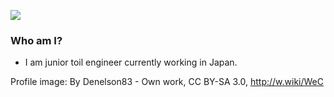 ![](https://img.shields.io/badge/I%20am-sleepy-abe827?style=flat-square)

### Who am I?

- I am junior toil engineer currently working in Japan.

Profile image: By Denelson83 - Own work, CC BY-SA 3.0, http://w.wiki/WeC
<!--
**abetar0/abetar0** is a ✨ _special_ ✨ repository because its `README.md` (this file) appears on your GitHub profile.

Here are some ideas to get you started:

- 🔭 I’m currently working on ...
- 🌱 I’m currently learning ...
- 👯 I’m looking to collaborate on ...
- 🤔 I’m looking for help with ...
- 💬 Ask me about ...
- 📫 How to reach me: ...
- 😄 Pronouns: ...
- ⚡ Fun fact: ...
-->
